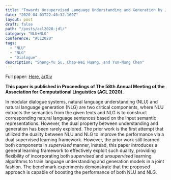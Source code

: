 ```yaml
---
title: "Towards Unsupervised Language Understanding and Generation by Joint Dual Learning"
date: "2020-04-03T22:40:32.169Z"
layout: post
draft: false
path: "/posts/acl2020-jdl/"
category: "NLU+NLG"
conference: "ACL2020"
tags:
  - "NLU"
  - "NLG"
  - "Dialogue"
description: "Shang-Yu Su, Chao-Wei Huang, and Yun-Nung Chen"
---
```


Full paper:
<a href="./acl2020.pdf" target="_blank">Here</a>,
<a href="https://arxiv.org/abs/2004.14710" target="_blank">arXiv</a>

<b>This paper is published in Proceedings of The 58th Annual Meeting of the Association for Computational Linguistics (ACL 2020).</b>

In modular dialogue systems, natural language understanding (NLU) and natural language generation (NLG) are two critical components, where NLU extracts the semantics from the given texts and NLG is to construct corresponding natural language sentences based on the input semantic representations.
However, the dual property between understanding and generation has been rarely explored.
The prior work is the first attempt that utilized the duality between NLU and NLG to improve the performance via a dual supervised learning framework.
However, the prior work still learned both components in *supervised* manner, instead, this paper introduces a general learning framework to effectively exploit such duality, providing flexibility of incorporating both *supervised* and *unsupervised* learning algorithms to train language understanding and generation models in a joint fashion. 
The benchmark experiments demonstrate that the proposed approach is capable of boosting the performance of both NLU and NLG.